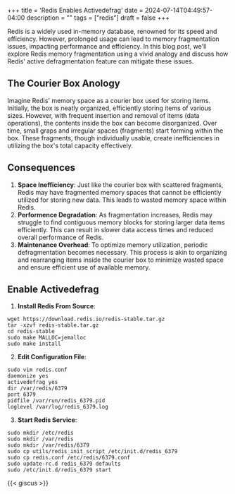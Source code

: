 +++
title = 'Redis Enables Activedefrag'
date = 2024-07-14T04:49:57-04:00
description = ""
tags = ["redis"]
draft = false
+++

Redis is a widely used in-memory database, renowned for its speed and efficiency. However, prolonged usage can lead to memory fragmentation issues, impacting performance and efficiency. In this blog post, we'll explore Redis memory fragmentation using a vivid analogy and discuss how Redis' active defragmentation feature can mitigate these issues.
## The Courier Box Anology
Imagine Redis' memory space as a courier box used for storing items. Initially, the box is neatly organized, efficiently storing items of various sizes. However, with frequent insertion and removal of items (data operations), the contents inside the box can become disorganized. Over time, small graps and irregular spaces (fragments) start forming within the box. These fragments, though individually usable, create inefficiencies in utilizing the box's total capacity effectively.
## Consequences
1. **Space Inefficiency**: Just like the courier box with scattered fragments, Redis may have fragmented memory spaces that cannot be efficiently utilized for storing new data. This leads to wasted memory space within Redis.
2. **Performence Degradation**: As fragmentation increases, Redis may struggle to find contiguous memory blocks for storing larger data items efficiently. This can result in slower data access times and reduced overall performance of Redis.
3. **Maintenance Overhead**: To optimize memory utilization, periodic defragmentation becomes necessary. This process is akin to organizing and rearranging items inside the courier box to minimize wasted space and ensure efficient use of available memory.
## Enable Activedefrag
1. **Install Redis From Source**: 
```
wget https://download.redis.io/redis-stable.tar.gz
tar -xzvf redis-stable.tar.gz
cd redis-stable
sudo make MALLOC=jemalloc
sudo make install
```
2. **Edit Configuration File**: 
```
sudo vim redis.conf
daemonize yes
activedefrag yes
dir /var/redis/6379
port 6379
pidfile /var/run/redis_6379.pid
loglevel /var/log/redis_6379.log
```
3. **Start Redis Service**:
```
sudo mkdir /etc/redis
sudo mkdir /var/redis
sudo mkdir /var/redis/6379
sudo cp utils/redis_init_script /etc/init.d/redis_6379
sudo cp redis.conf /etc/redis/6379.conf
sudo update-rc.d redis_6379 defaults
sudo /etc/init.d/redis_6379 start
```
{{< giscus >}}
